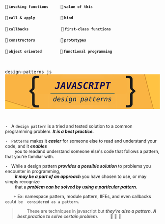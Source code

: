 #### <kbd>:link:</kbd> `invoking functions` &nbsp;&nbsp;&nbsp;&nbsp;&nbsp;  &nbsp;&nbsp;&nbsp;&nbsp;&nbsp;<kbd>:link:</kbd> `value of this`
#### <kbd>:link:</kbd> `call & apply` &nbsp;&nbsp;&nbsp;&nbsp;&nbsp;&nbsp;&nbsp;&nbsp;&nbsp;&nbsp;&nbsp;&nbsp;&nbsp;&nbsp;&nbsp;&nbsp;&nbsp; &nbsp;&nbsp;&nbsp;&nbsp;&nbsp; <kbd>:link:</kbd> `bind`
#### <kbd>:link:</kbd> `callbacks` &nbsp;&nbsp;&nbsp;&nbsp;&nbsp;&nbsp;&nbsp;&nbsp;&nbsp;&nbsp;&nbsp;&nbsp;&nbsp;&nbsp;&nbsp;&nbsp;&nbsp;&nbsp;&nbsp;&nbsp;&nbsp;  &nbsp;&nbsp;&nbsp;&nbsp;&nbsp;&nbsp;&nbsp;&nbsp;&nbsp;<kbd>:link:</kbd> `first-class functions`
#### <kbd>:link:</kbd> `constructors` &nbsp;&nbsp;&nbsp;&nbsp;&nbsp;&nbsp;&nbsp;&nbsp;&nbsp;&nbsp;&nbsp;&nbsp;&nbsp;&nbsp;  &nbsp;&nbsp;&nbsp;&nbsp;&nbsp;&nbsp;&nbsp;&nbsp; <kbd>:link:</kbd> `prototypes`
#### <kbd>:link:</kbd> `object oriented` &nbsp;&nbsp;&nbsp;&nbsp;&nbsp;&nbsp;&nbsp;&nbsp;&nbsp;  &nbsp;&nbsp;&nbsp;&nbsp;&nbsp;&nbsp; <kbd>:link:</kbd> `functional programming`

<br/>

<kbd>design-patterns js</kbd>
<br/>
![](mds/images/jsdp2.png)

<br/>


<kbd>-</kbd> &nbsp; A `design pattern` is a tried and tested solution to a common programming problem.  ___It is a best practice.___

<kbd>-</kbd> &nbsp; `Patterns` makes it ___easier___ for someone else to read and understand your code, and it ___enables___       
&nbsp; &nbsp; &nbsp; &nbsp; you to readand understand someone else's code that follows a pattern, that you're familiar with.    

<kbd>-</kbd> &nbsp; While a design pattern ___provides a possible solution___ to problems you encounter in programming,    
&nbsp; &nbsp; &nbsp; &nbsp; ___it may be a part of an approach___ you have chosen to use, or may simply recognize    
&nbsp; &nbsp; &nbsp; &nbsp; that a ___problem can be solved by using a particular pattern___.           

&nbsp; &nbsp; &nbsp; &nbsp;<kbd>+</kbd>&nbsp;Ex: namespace pattern, module pattern, IIFEs, and even callbacks `could be 
    considered as a pattern`. 

   > &nbsp; &nbsp; &nbsp; &nbsp; These are techniques in javascript but ***they're also a pattern***.  ___A best practice to solve certain problem___. &nbsp;&nbsp;&nbsp;&nbsp;&nbsp;&nbsp;&nbsp;&nbsp; :hammer:  :pizza: :beer:








